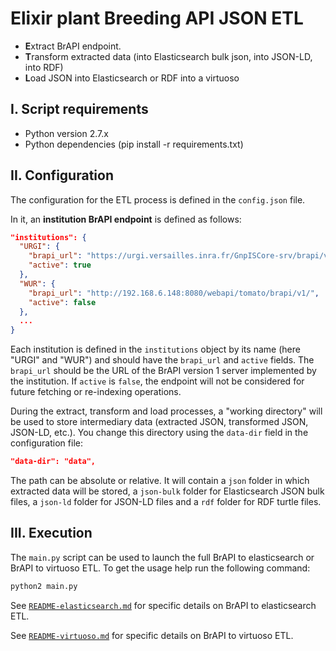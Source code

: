 Elixir plant Breeding API JSON ETL
==================================

- **E**xtract BrAPI endpoint.
- **T**ransform extracted data (into Elasticsearch bulk json, into JSON-LD, into RDF)
- **L**oad JSON into Elasticsearch or RDF into a virtuoso

## I. Script requirements

- Python version 2.7.x
- Python dependencies (pip install -r requirements.txt)

## II. Configuration

The configuration for the ETL process is defined in the `config.json` file.

In it, an **institution BrAPI endpoint** is defined as follows:

```json
"institutions": {
  "URGI": {
    "brapi_url": "https://urgi.versailles.inra.fr/GnpISCore-srv/brapi/v1/",
    "active": true
  },
  "WUR": {
    "brapi_url": "http://192.168.6.148:8080/webapi/tomato/brapi/v1/",
    "active": false
  },
  ...
}
```

Each institution is defined in the `institutions` object by its name (here "URGI" and "WUR") and should have the `brapi_url` and `active` fields.
The `brapi_url` should be the URL of the BrAPI version 1 server implemented by the institution.
If `active` is `false`, the endpoint will not be considered for future fetching or re-indexing operations.

During the extract, transform and load processes, a "working directory" will be used to store intermediary data (extracted JSON, transformed JSON, JSON-LD, etc.).
You change this directory using the `data-dir` field in the configuration file:

```json
"data-dir": "data",
```

The path can be absolute or relative. It will contain a `json` folder in which extracted data will be stored, a `json-bulk` folder for Elasticsearch JSON bulk files, a `json-ld` folder for JSON-LD files and a `rdf` folder for RDF turtle files.

## III. Execution

The `main.py` script can be used to launch the full BrAPI to elasticsearch or BrAPI to virtuoso ETL. To get the usage help run the following command:

```sh
python2 main.py
```

See [`README-elasticsearch.md`](README-elasticsearch.md) for specific details on BrAPI to elasticsearch ETL.

See [`README-virtuoso.md`](README-virtuoso.md) for specific details on BrAPI to virtuoso ETL.
